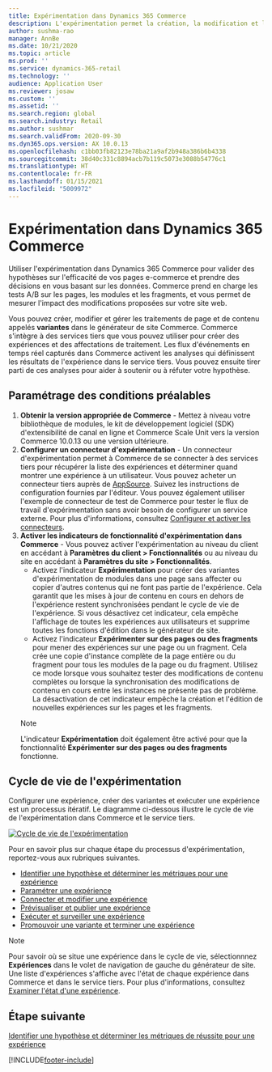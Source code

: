 ```yaml
---
title: Expérimentation dans Dynamics 365 Commerce
description: L'expérimentation permet la création, la modification et la gestion des traitements des dispositions des pages et du contenu dans le générateur de site. La prise en charge de l'expérimentation de bout en bout est activée pour les pages et les entités e-commerce au sein d'une page.
author: sushma-rao
manager: AnnBe
ms.date: 10/21/2020
ms.topic: article
ms.prod: ''
ms.service: dynamics-365-retail
ms.technology: ''
audience: Application User
ms.reviewer: josaw
ms.custom: ''
ms.assetid: ''
ms.search.region: global
ms.search.industry: Retail
ms.author: sushmar
ms.search.validFrom: 2020-09-30
ms.dyn365.ops.version: AX 10.0.13
ms.openlocfilehash: c1bb03fb82123e78ba21a9af2b948a386b6b4338
ms.sourcegitcommit: 38d40c331c8894acb7b119c5073e3088b54776c1
ms.translationtype: HT
ms.contentlocale: fr-FR
ms.lasthandoff: 01/15/2021
ms.locfileid: "5009972"
---
```

# <a name="experimentation-in-dynamics-365-commerce"></a>Expérimentation dans Dynamics 365 Commerce
Utiliser l'expérimentation dans Dynamics 365 Commerce pour valider des hypothèses sur l'efficacité de vos pages e-commerce et prendre des décisions en vous basant sur les données. Commerce prend en charge les tests A/B sur les pages, les modules et les fragments, et vous permet de mesurer l'impact des modifications proposées sur votre site web.

Vous pouvez créer, modifier et gérer les traitements de page et de contenu appelés **variantes** dans le générateur de site Commerce. Commerce s'intègre à des services tiers que vous pouvez utiliser pour créer des expériences et des affectations de traitement. Les flux d'événements en temps réel capturés dans Commerce activent les analyses qui définissent les résultats de l'expérience dans le service tiers. Vous pouvez ensuite tirer parti de ces analyses pour aider à soutenir ou à réfuter votre hypothèse.

## <a name="set-up-prerequisites"></a>Paramétrage des conditions préalables
1. **Obtenir la version appropriée de Commerce** - Mettez à niveau votre bibliothèque de modules, le kit de développement logiciel (SDK) d'extensibilité de canal en ligne et Commerce Scale Unit vers la version Commerce 10.0.13 ou une version ultérieure.
1. **Configurer un connecteur d'expérimentation** - Un connecteur d'expérimentation permet à Commerce de se connecter à des services tiers pour récupérer la liste des expériences et déterminer quand montrer une expérience à un utilisateur. Vous pouvez acheter un connecteur tiers auprès de [AppSource](https://appsource.microsoft.com). Suivez les instructions de configuration fournies par l'éditeur. Vous pouvez également utiliser l'exemple de connecteur de test de Commerce pour tester le flux de travail d'expérimentation sans avoir besoin de configurer un service externe. Pour plus d'informations, consultez [Configurer et activer les connecteurs](e-commerce-extensibility/connectors.md). 
1. **Activer les indicateurs de fonctionnalité d'expérimentation dans Commerce** - Vous pouvez activer l'expérimentation au niveau du client en accédant à **Paramètres du client > Fonctionnalités** ou au niveau du site en accédant à **Paramètres du site > Fonctionnalités**.
    - Activez l'indicateur **Expérimentation** pour créer des variantes d'expérimentation de modules dans une page sans affecter ou copier d'autres contenus qui ne font pas partie de l'expérience. Cela garantit que les mises à jour de contenu en cours en dehors de l'expérience restent synchronisées pendant le cycle de vie de l'expérience. Si vous désactivez cet indicateur, cela empêche l'affichage de toutes les expériences aux utilisateurs et supprime toutes les fonctions d'édition dans le générateur de site.
    - Activez l'indicateur **Expérimenter sur des pages ou des fragments** pour mener des expériences sur une page ou un fragment. Cela crée une copie d'instance complète de la page entière ou du fragment pour tous les modules de la page ou du fragment. Utilisez ce mode lorsque vous souhaitez tester des modifications de contenu complètes ou lorsque la synchronisation des modifications de contenu en cours entre les instances ne présente pas de problème. La désactivation de cet indicateur empêche la création et l'édition de nouvelles expériences sur les pages et les fragments.
    > [!NOTE]
    > L'indicateur **Expérimentation** doit également être activé pour que la fonctionnalité **Expérimenter sur des pages ou des fragments** fonctionne.
    
## <a name="experimentation-lifecycle"></a>Cycle de vie de l'expérimentation
Configurer une expérience, créer des variantes et exécuter une expérience est un processus itératif. Le diagramme ci-dessous illustre le cycle de vie de l'expérimentation dans Commerce et le service tiers. 

[ ![Cycle de vie de l'expérimentation](./media/experimentation_lifecycle.svg) ](./media/experimentation_lifecycle.svg#lightbox)

Pour en savoir plus sur chaque étape du processus d'expérimentation, reportez-vous aux rubriques suivantes.
- [Identifier une hypothèse et déterminer les métriques pour une expérience](experimentation-identify.md)
- [Paramétrer une expérience](experimentation-setup.md)
- [Connecter et modifier une expérience](experimentation-connect-edit.md)
- [Prévisualiser et publier une expérience](experimentation-preview-publish.md)
- [Exécuter et surveiller une expérience](experimentation-run-monitor.md)
- [Promouvoir une variante et terminer une expérience](experimentation-review-complete.md)

> [!NOTE]
> Pour savoir où se situe une expérience dans le cycle de vie, sélectionnnez **Expériences** dans le volet de navigation de gauche du générateur de site. Une liste d'expériences s'affiche avec l'état de chaque expérience dans Commerce et dans le service tiers. Pour plus d'informations, consultez [Examiner l'état d'une expérience](experimentation-status.md).

## <a name="next-step"></a>Étape suivante
[Identifier une hypothèse et déterminer les métriques de réussite pour une expérience](experimentation-identify.md) 


[!INCLUDE[footer-include](../includes/footer-banner.md)]